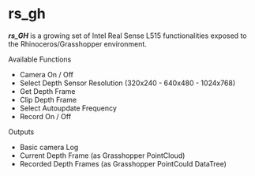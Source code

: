 # rs_gh
_**rs_GH**_ is a growing set of Intel Real Sense L515 functionalities exposed to the Rhinoceros/Grasshopper environment.

Available Functions
- Camera On / Off
- Select Depth Sensor Resolution (320x240 - 640x480 - 1024x768)
- Get Depth Frame
- Clip Depth Frame 
- Select Autoupdate Frequency
- Record On / Off

Outputs
- Basic camera Log
- Current Depth Frame (as Grasshopper PointCloud)
- Recorded Depth Frames (as Grasshopper PointCould DataTree)


